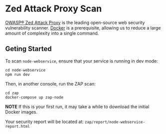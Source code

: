 # Zed Attack Proxy Scan
[OWASP® Zed Attack Proxy](https://www.zaproxy.org) is the leading open-source web security vulnerability scanner.  [Docker](https://docs.docker.com) is a prerequisite, allowing us to reduce a large amount of complexity into a single command.

## Geting Started
To scan `node-webservice`, ensure that your service is running in dev mode:
```
cd node-webservice
npm run dev
```

Then, in another console, run the ZAP scan:
```
cd zap
docker-compose up zap-node
```

**NOTE**  If this is your first run, it may take a while to download the initial Docker images.

Your security report will be located at: `zap/report/node-webservice-report.html`
